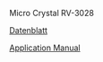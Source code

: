 Micro Crystal RV-3028

[Datenblatt](https://www.microcrystal.com/fileadmin/Media/Products/RTC/Datasheet/RV-3028-C7.pdf)

[Application Manual](https://www.microcrystal.com/fileadmin/Media/Products/RTC/App.Manual/RV-3028-C7_App-Manual.pdf)